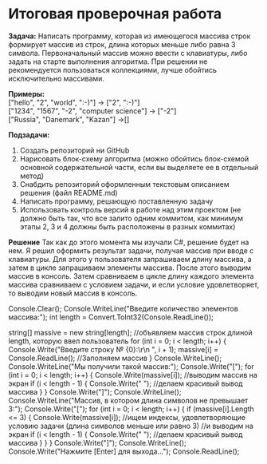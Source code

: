 # Итоговая проверочная работа

**Задача:** 
Написать программу, которая из имеющегося массива строк формирует массив из строк, длина которых меньше либо равна 3 символа. Первоначальный массив можно ввести с клавиатуры, либо задать на старте выполнения алгоритма. При решении не рекомендуется пользоваться коллекциями, лучше обойтись исключительно массивами.

**Примеры:** <br>
["hello", "2", "world", ":-)"] -> ["2", ":-)"]<br>
["1234", "1567", "-2", "computer science"] -> ["-2"]<br>
["Russia", "Danemark", "Kazan"] ->[]

**Подзадачи:**<br>
1. Создать репозиторий ни GitHub
2. Нарисовать блок-схему алгоритма (можно обойтись блок-схемой основной содержательной части, если вы выделяете ее в отдельный метод)
3. Снабдить репозиторий оформленным текстовым описанием решения (файл README.md)
4. Написать программу, решающую поставленную задачу
5. Использовать контроль версий в работе над этим проектом (не должно быть так, что все залито одним коммитом, как минимум этапы 2, 3 и 4 должны быть расположены в разных коммитах)

**Решение**
Так как до этого момента мы изучали C#, решение будет на нем.
Я решил оформить результат задачи, получая массив при вводе с клавиатуры.
Для этого у пользователя запрашиваем длину массива, а затем в цикле запрашиваем элементы массива.
После этого выводим массив в консоль. 
Затем сравниваем в цикле длину каждого элемента массива сравниваем с условием задачи, и если условие удовлетворяет, 
то выводим новый массив в консоль.


Console.Clear();
Console.WriteLine("Введите количество элементов массива:");
int length = Convert.ToInt32(Console.ReadLine());

string[] massive = new string[length]; //объявляем массив строк длиной length, которую ввел пользователь
for (int i = 0; i < length; i++)
{
    Console.Write("Введите строку № {0}:\r\n ", i + 1);
    massive[i] = Console.ReadLine(); //Заполняем массив
}
Console.WriteLine();
Console.WriteLine("Мы получили такой массив:");
Console.Write("[");
for (int i = 0; i < length; i++)
{
    Console.Write(massive[i]); //выводим массив на экран
    if (i < length - 1)
    {
        Console.Write(" "); //делаем красивый вывод массива
    }
}
Console.Write("]");
Console.WriteLine();
Console.WriteLine("Массив, в котором длина символов не превышает 3:");
Console.Write("[");
for (int i = 0; i < length; i++)
{
    if (massive[i].Length <= 3)
    {
        Console.Write(massive[i]); //ищем индексы, удовлетворяющие условию задачи (длина символов меньше или равно 3)
        //и выводим на экран
        if (i < length - 1)
        {
            Console.Write(" "); //делаем красивый вывод массива
        }
    }
}
Console.Write("]");
Console.WriteLine();
Console.Write("Нажмите [Enter] для выхода...");
Console.ReadLine();